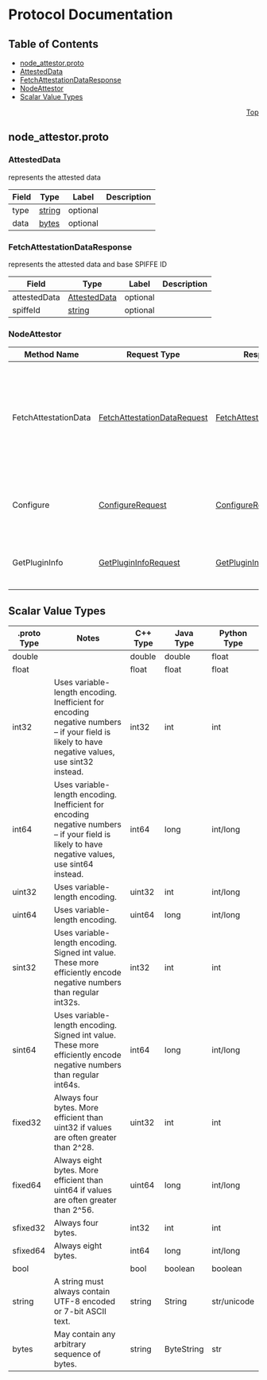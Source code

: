 # Protocol Documentation
<a name="top"/>

## Table of Contents
* [node_attestor.proto](#node_attestor.proto)
 * [AttestedData](#proto.AttestedData)
 * [FetchAttestationDataResponse](#proto.FetchAttestationDataResponse)
 * [NodeAttestor](#proto.NodeAttestor)
* [Scalar Value Types](#scalar-value-types)

<a name="node_attestor.proto"/>
<p align="right"><a href="#top">Top</a></p>

## node_attestor.proto



<a name="proto.AttestedData"/>

### AttestedData
represents the attested data

| Field | Type | Label | Description |
| ----- | ---- | ----- | ----------- |
| type | [string](#string) | optional |  |
| data | [bytes](#bytes) | optional |  |


<a name="proto.FetchAttestationDataResponse"/>

### FetchAttestationDataResponse
represents the attested data and base SPIFFE ID

| Field | Type | Label | Description |
| ----- | ---- | ----- | ----------- |
| attestedData | [AttestedData](#proto.AttestedData) | optional |  |
| spiffeId | [string](#string) | optional |  |





<a name="proto.NodeAttestor"/>

### NodeAttestor


| Method Name | Request Type | Response Type | Description |
| ----------- | ------------ | ------------- | ------------|
| FetchAttestationData | [FetchAttestationDataRequest](#proto.FetchAttestationDataRequest) | [FetchAttestationDataResponse](#proto.FetchAttestationDataResponse) | Returns the node attestation data for specific platform and the generated Base SPIFFE ID for CSR formation |
| Configure | [ConfigureRequest](#proto.ConfigureRequest) | [ConfigureResponse](#proto.ConfigureResponse) | Applies the plugin configuration and returns configuration errors |
| GetPluginInfo | [GetPluginInfoRequest](#proto.GetPluginInfoRequest) | [GetPluginInfoResponse](#proto.GetPluginInfoResponse) | Returns the version and related metadata of the plugin |



<a name="scalar-value-types"/>

## Scalar Value Types

| .proto Type | Notes | C++ Type | Java Type | Python Type |
| ----------- | ----- | -------- | --------- | ----------- |
| <a name="double"/> double |  | double | double | float |
| <a name="float"/> float |  | float | float | float |
| <a name="int32"/> int32 | Uses variable-length encoding. Inefficient for encoding negative numbers – if your field is likely to have negative values, use sint32 instead. | int32 | int | int |
| <a name="int64"/> int64 | Uses variable-length encoding. Inefficient for encoding negative numbers – if your field is likely to have negative values, use sint64 instead. | int64 | long | int/long |
| <a name="uint32"/> uint32 | Uses variable-length encoding. | uint32 | int | int/long |
| <a name="uint64"/> uint64 | Uses variable-length encoding. | uint64 | long | int/long |
| <a name="sint32"/> sint32 | Uses variable-length encoding. Signed int value. These more efficiently encode negative numbers than regular int32s. | int32 | int | int |
| <a name="sint64"/> sint64 | Uses variable-length encoding. Signed int value. These more efficiently encode negative numbers than regular int64s. | int64 | long | int/long |
| <a name="fixed32"/> fixed32 | Always four bytes. More efficient than uint32 if values are often greater than 2^28. | uint32 | int | int |
| <a name="fixed64"/> fixed64 | Always eight bytes. More efficient than uint64 if values are often greater than 2^56. | uint64 | long | int/long |
| <a name="sfixed32"/> sfixed32 | Always four bytes. | int32 | int | int |
| <a name="sfixed64"/> sfixed64 | Always eight bytes. | int64 | long | int/long |
| <a name="bool"/> bool |  | bool | boolean | boolean |
| <a name="string"/> string | A string must always contain UTF-8 encoded or 7-bit ASCII text. | string | String | str/unicode |
| <a name="bytes"/> bytes | May contain any arbitrary sequence of bytes. | string | ByteString | str |
